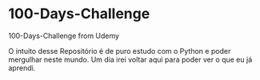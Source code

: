 # 100-Days-Challenge
100-Days-Challenge from Udemy


O intuito desse Repositório é de puro estudo com o Python e poder mergulhar neste mundo. Um dia irei voltar aqui para poder ver o que eu já aprendi.
